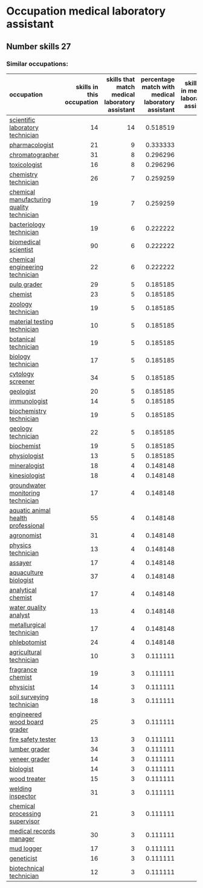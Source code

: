 # Occupation medical laboratory assistant
## Number skills 27
### Similar occupations:
| occupation                                                                                |   skills in this occupation |   skills that match medical laboratory assistant |   percentage match with medical laboratory assistant |   skills not in medical laboratory assistant |
|:------------------------------------------------------------------------------------------|----------------------------:|-------------------------------------------------:|-----------------------------------------------------:|---------------------------------------------:|
| [scientific laboratory technician](scientific_laboratory_technician.md)                   |                          14 |                                               14 |                                             0.518519 |                                            0 |
| [pharmacologist](pharmacologist.md)                                                       |                          21 |                                                9 |                                             0.333333 |                                           12 |
| [chromatographer](chromatographer.md)                                                     |                          31 |                                                8 |                                             0.296296 |                                           23 |
| [toxicologist](toxicologist.md)                                                           |                          16 |                                                8 |                                             0.296296 |                                            8 |
| [chemistry technician](chemistry_technician.md)                                           |                          26 |                                                7 |                                             0.259259 |                                           19 |
| [chemical manufacturing quality technician](chemical_manufacturing_quality_technician.md) |                          19 |                                                7 |                                             0.259259 |                                           12 |
| [bacteriology technician](bacteriology_technician.md)                                     |                          19 |                                                6 |                                             0.222222 |                                           13 |
| [biomedical scientist](biomedical_scientist.md)                                           |                          90 |                                                6 |                                             0.222222 |                                           84 |
| [chemical engineering technician](chemical_engineering_technician.md)                     |                          22 |                                                6 |                                             0.222222 |                                           16 |
| [pulp grader](pulp_grader.md)                                                             |                          29 |                                                5 |                                             0.185185 |                                           24 |
| [chemist](chemist.md)                                                                     |                          23 |                                                5 |                                             0.185185 |                                           18 |
| [zoology technician](zoology_technician.md)                                               |                          19 |                                                5 |                                             0.185185 |                                           14 |
| [material testing technician](material_testing_technician.md)                             |                          10 |                                                5 |                                             0.185185 |                                            5 |
| [botanical technician](botanical_technician.md)                                           |                          19 |                                                5 |                                             0.185185 |                                           14 |
| [biology technician](biology_technician.md)                                               |                          17 |                                                5 |                                             0.185185 |                                           12 |
| [cytology screener](cytology_screener.md)                                                 |                          34 |                                                5 |                                             0.185185 |                                           29 |
| [geologist](geologist.md)                                                                 |                          20 |                                                5 |                                             0.185185 |                                           15 |
| [immunologist](immunologist.md)                                                           |                          14 |                                                5 |                                             0.185185 |                                            9 |
| [biochemistry technician](biochemistry_technician.md)                                     |                          19 |                                                5 |                                             0.185185 |                                           14 |
| [geology technician](geology_technician.md)                                               |                          22 |                                                5 |                                             0.185185 |                                           17 |
| [biochemist](biochemist.md)                                                               |                          19 |                                                5 |                                             0.185185 |                                           14 |
| [physiologist](physiologist.md)                                                           |                          13 |                                                5 |                                             0.185185 |                                            8 |
| [mineralogist](mineralogist.md)                                                           |                          18 |                                                4 |                                             0.148148 |                                           14 |
| [kinesiologist](kinesiologist.md)                                                         |                          18 |                                                4 |                                             0.148148 |                                           14 |
| [groundwater monitoring technician](groundwater_monitoring_technician.md)                 |                          17 |                                                4 |                                             0.148148 |                                           13 |
| [aquatic animal health professional](aquatic_animal_health_professional.md)               |                          55 |                                                4 |                                             0.148148 |                                           51 |
| [agronomist](agronomist.md)                                                               |                          31 |                                                4 |                                             0.148148 |                                           27 |
| [physics technician](physics_technician.md)                                               |                          13 |                                                4 |                                             0.148148 |                                            9 |
| [assayer](assayer.md)                                                                     |                          17 |                                                4 |                                             0.148148 |                                           13 |
| [aquaculture biologist](aquaculture_biologist.md)                                         |                          37 |                                                4 |                                             0.148148 |                                           33 |
| [analytical chemist](analytical_chemist.md)                                               |                          17 |                                                4 |                                             0.148148 |                                           13 |
| [water quality analyst](water_quality_analyst.md)                                         |                          13 |                                                4 |                                             0.148148 |                                            9 |
| [metallurgical technician](metallurgical_technician.md)                                   |                          17 |                                                4 |                                             0.148148 |                                           13 |
| [phlebotomist](phlebotomist.md)                                                           |                          24 |                                                4 |                                             0.148148 |                                           20 |
| [agricultural technician](agricultural_technician.md)                                     |                          10 |                                                3 |                                             0.111111 |                                            7 |
| [fragrance chemist](fragrance_chemist.md)                                                 |                          19 |                                                3 |                                             0.111111 |                                           16 |
| [physicist](physicist.md)                                                                 |                          14 |                                                3 |                                             0.111111 |                                           11 |
| [soil surveying technician](soil_surveying_technician.md)                                 |                          18 |                                                3 |                                             0.111111 |                                           15 |
| [engineered wood board grader](engineered_wood_board_grader.md)                           |                          25 |                                                3 |                                             0.111111 |                                           22 |
| [fire safety tester](fire_safety_tester.md)                                               |                          13 |                                                3 |                                             0.111111 |                                           10 |
| [lumber grader](lumber_grader.md)                                                         |                          34 |                                                3 |                                             0.111111 |                                           31 |
| [veneer grader](veneer_grader.md)                                                         |                          14 |                                                3 |                                             0.111111 |                                           11 |
| [biologist](biologist.md)                                                                 |                          14 |                                                3 |                                             0.111111 |                                           11 |
| [wood treater](wood_treater.md)                                                           |                          15 |                                                3 |                                             0.111111 |                                           12 |
| [welding inspector](welding_inspector.md)                                                 |                          31 |                                                3 |                                             0.111111 |                                           28 |
| [chemical processing supervisor](chemical_processing_supervisor.md)                       |                          21 |                                                3 |                                             0.111111 |                                           18 |
| [medical records manager](medical_records_manager.md)                                     |                          30 |                                                3 |                                             0.111111 |                                           27 |
| [mud logger](mud_logger.md)                                                               |                          17 |                                                3 |                                             0.111111 |                                           14 |
| [geneticist](geneticist.md)                                                               |                          16 |                                                3 |                                             0.111111 |                                           13 |
| [biotechnical technician](biotechnical_technician.md)                                     |                          12 |                                                3 |                                             0.111111 |                                            9 |
